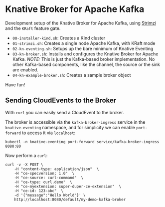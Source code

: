 # Knative Broker for Apache Kafka

Development setup of the Knative Broker for Apache Kafka, using [Strimzi](https://github.com/strimzi/strimzi-kafka-operator/) and the `KRaft` feature gate.

* `00-installer-kind.sh`: Creates a Kind cluster
* `01-strimzi.sh`: Creates a single node Apache Kafka, with KRaft mode
* `02-kn-eventing.sh`: Setups up the bare minimum of Knative Eventing
* `03-kn-broker.sh`: Installs and configures the Knative Broker for Apache Kafka. _NOTE:_ This is just the Kafka-based broker implementation. No other Kafka-based components, like the channel, the source or the sink are enabled.
* `04-kn-example-broker.sh`: Creates a sample broker object

Have fun!

## Sending CloudEvents to the Broker

With `curl` you can easily send a CloudEvent to the broker.


The broker is accessible via the `kafka-broker-ingress` service in the `knative-eventing` namespace, and for simplicity we can enable `port-forward` to access it via `localhost`:

```
kubectl -n knative-eventing port-forward service/kafka-broker-ingress 8080:80
```

Now perform a `curl`:

```
curl -v -X POST \
    -H "content-type: application/json"  \
    -H "ce-specversion: 1.0"  \
    -H "ce-source: curl-command"  \
    -H "ce-type: curl.demo"  \
    -H "ce-myextension: super-duper-ce-extension"  \
    -H "ce-id: 123-abc"  \
    -d '{"message":"Hello World"}' \
    http://localhost:8080/default/my-demo-kafka-broker
```
